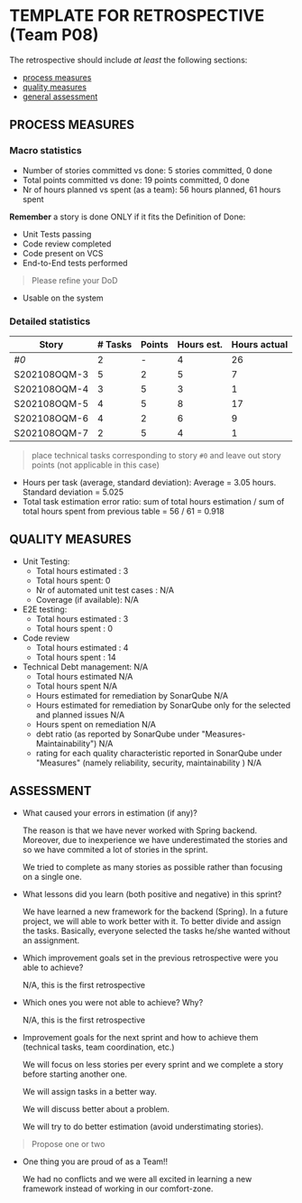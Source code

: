 TEMPLATE FOR RETROSPECTIVE (Team P08)
=====================================

The retrospective should include _at least_ the following
sections:

- [process measures](#process-measures)
- [quality measures](#quality-measures)
- [general assessment](#assessment)

## PROCESS MEASURES 

### Macro statistics

- Number of stories committed vs done: 5 stories committed, 0 done
- Total points committed vs done: 19 points committed, 0 done 
- Nr of hours planned vs spent (as a team): 56 hours planned, 61 hours spent

**Remember**  a story is done ONLY if it fits the Definition of Done:
 
- Unit Tests passing
- Code review completed
- Code present on VCS
- End-to-End tests performed

> Please refine your DoD 

- Usable on the system

### Detailed statistics

| Story  | # Tasks | Points | Hours est. | Hours actual |
|--------|---------|--------|------------|--------------|
| _#0_   |    2    |    -   |     4      |       26       |
| S202108OQM-3 |    5    |   2     |     5      |      7     |
| S202108OQM-4 |    3    |   5    |      3      |      1        |
| S202108OQM-5 |    4    |   5    |      8      |      17      |
| S202108OQM-6 |    4   |   2    |       6     |       9      |
| S202108OQM-7 |    2   |   5    |       4     |       1     |
   

> place technical tasks corresponding to story `#0` and leave out story points (not applicable in this case)

- Hours per task (average, standard deviation): Average = 3.05 hours. Standard deviation = 5.025  
- Total task estimation error ratio: sum of total hours estimation / sum of total hours spent from previous table = 56 / 61 = 0.918

  
## QUALITY MEASURES 

- Unit Testing:
  - Total hours estimated : 3
  - Total hours spent: 0
  - Nr of automated unit test cases : N/A
  - Coverage (if available): N/A
- E2E testing:
  - Total hours estimated : 3
  - Total hours spent : 0
- Code review 
  - Total hours estimated : 4
  - Total hours spent : 14
- Technical Debt management: N/A
  - Total hours estimated N/A
  - Total hours spent N/A
  - Hours estimated for remediation by SonarQube N/A
  - Hours estimated for remediation by SonarQube only for the selected and planned issues N/A
  - Hours spent on remediation N/A
  - debt ratio (as reported by SonarQube under "Measures-Maintainability") N/A
  - rating for each quality characteristic reported in SonarQube under "Measures" (namely reliability, security, maintainability ) N/A
  


## ASSESSMENT

- What caused your errors in estimation (if any)?
  
  The reason is that we have never worked with Spring backend. Moreover, due to inexperience we have underestimated the stories and so we have commited a lot of stories in the  sprint.
   
  We tried to complete as many stories as possible rather than focusing on a single one.

- What lessons did you learn (both positive and negative) in this sprint?

   We have learned a new framework for the backend (Spring). In a future project, we will able to work better with it.
   To better divide and assign the tasks. Basically, everyone selected the tasks he/she wanted without an assignment.
   

- Which improvement goals set in the previous retrospective were you able to achieve? 

  N/A, this is the first retrospective
  
- Which ones you were not able to achieve? Why?

   N/A, this is the first retrospective

- Improvement goals for the next sprint and how to achieve them (technical tasks, team coordination, etc.)

  We will focus on less stories per every sprint and we complete a story before starting another one.
  
  We will assign tasks in a better way.
  
  We will discuss better about a problem.
  
  We will try to do better estimation (avoid understimating stories).
  

> Propose one or two

- One thing you are proud of as a Team!!
  
  We had no conflicts and we were all excited in learning a new framework instead of working in our comfort-zone.
  
